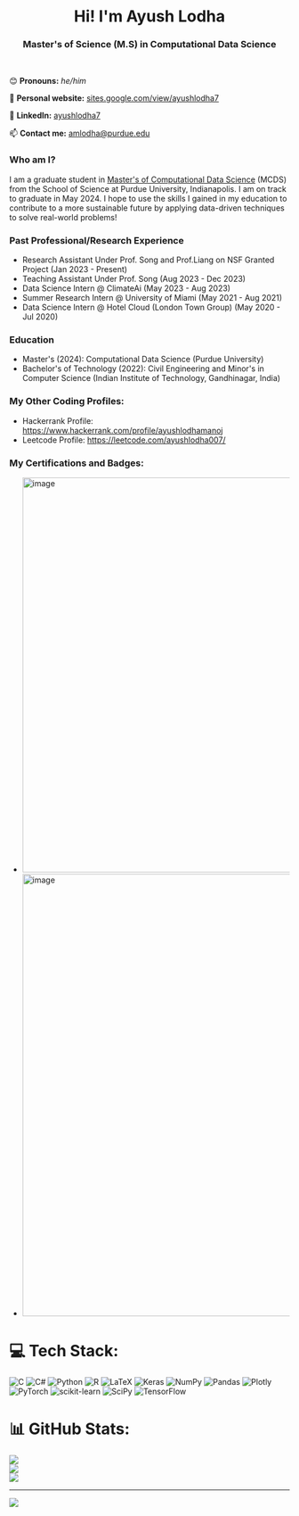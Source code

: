 <h1 align="center">Hi! I'm Ayush Lodha</h1>

<h3 align="center"> Master's of Science (M.S) in Computational Data Science</h3>

<br>

😊 **Pronouns:** *he/him* 

📝 **Personal website:** [sites.google.com/view/ayushlodha7](https://sites.google.com/view/ayushlodha7)

🔗 **LinkedIn:** [ayushlodha7](https://www.linkedin.com/in/ayushlodha7/) 

📫 **Contact me:** [amlodha@purdue.edu](mailto:amlodha@purdue.edu)

### Who am I? 

I am a graduate student in [Master's of Computational Data Science](https://www.purdue.edu/gradschool/prospective/gradrequirements/indianapolis/cds-iupui.html) (MCDS) from the School of Science at Purdue University, Indianapolis. I am on track to graduate in May 2024. I hope to use the skills I gained in my education to contribute to a more sustainable future by applying data-driven techniques to solve real-world problems! 

### Past Professional/Research Experience
- Research Assistant Under Prof. Song and Prof.Liang on NSF Granted Project (Jan 2023 - Present)
- Teaching Assistant Under Prof. Song (Aug 2023 - Dec 2023)
- Data Science Intern @ ClimateAi (May 2023 - Aug 2023)
- Summer Research Intern @ University of Miami (May 2021 - Aug 2021)
- Data Science Intern @ Hotel Cloud (London Town Group) (May 2020 - Jul 2020)


### Education

- Master's (2024): Computational Data Science (Purdue University)
- Bachelor's of Technology (2022): Civil Engineering and Minor's in Computer Science (Indian Institute of Technology, Gandhinagar, India)

### My Other Coding Profiles:
- Hackerrank Profile: https://www.hackerrank.com/profile/ayushlodhamanoj
- Leetcode Profile: https://leetcode.com/ayushlodha007/
### My Certifications and Badges:
- <img width="708" alt="image" src="https://github.com/ayushlodha7/ayushlodha7/assets/63442869/de67988f-f5a6-4501-922d-1f7e29d06f7b">
- <img width="793" alt="image" src="https://github.com/ayushlodha7/ayushlodha7/assets/63442869/07792eb2-7c4e-44a9-9707-4247e8d150fe">


# 💻 Tech Stack:
![C](https://img.shields.io/badge/c-%2300599C.svg?style=plastic&logo=c&logoColor=white) ![C#](https://img.shields.io/badge/c%23-%23239120.svg?style=plastic&logo=c-sharp&logoColor=white) ![Python](https://img.shields.io/badge/python-3670A0?style=plastic&logo=python&logoColor=ffdd54) ![R](https://img.shields.io/badge/r-%23276DC3.svg?style=plastic&logo=r&logoColor=white) ![LaTeX](https://img.shields.io/badge/latex-%23008080.svg?style=plastic&logo=latex&logoColor=white) ![Keras](https://img.shields.io/badge/Keras-%23D00000.svg?style=plastic&logo=Keras&logoColor=white) ![NumPy](https://img.shields.io/badge/numpy-%23013243.svg?style=plastic&logo=numpy&logoColor=white) ![Pandas](https://img.shields.io/badge/pandas-%23150458.svg?style=plastic&logo=pandas&logoColor=white) ![Plotly](https://img.shields.io/badge/Plotly-%233F4F75.svg?style=plastic&logo=plotly&logoColor=white) ![PyTorch](https://img.shields.io/badge/PyTorch-%23EE4C2C.svg?style=plastic&logo=PyTorch&logoColor=white) ![scikit-learn](https://img.shields.io/badge/scikit--learn-%23F7931E.svg?style=plastic&logo=scikit-learn&logoColor=white) ![SciPy](https://img.shields.io/badge/SciPy-%230C55A5.svg?style=plastic&logo=scipy&logoColor=%white) ![TensorFlow](https://img.shields.io/badge/TensorFlow-%23FF6F00.svg?style=plastic&logo=TensorFlow&logoColor=white)
# 📊 GitHub Stats:
![](https://github-readme-stats.vercel.app/api?username=ayushlodha7&theme=dark&hide_border=false&include_all_commits=false&count_private=false)<br/>
![](https://github-readme-streak-stats.herokuapp.com/?user=ayushlodha7&theme=dark&hide_border=false)<br/>
![](https://github-readme-stats.vercel.app/api/top-langs/?username=ayushlodha7&theme=dark&hide_border=false&include_all_commits=false&count_private=false&layout=compact)

---
![](https://komarev.com/ghpvc/?username=ayushlodha7&color=green)
